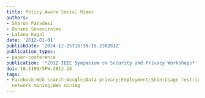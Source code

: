 ```yaml
---
title: Policy Aware Social Miner
authors:
- Sharon Paradesi
- Oshani Seneviratne
- Lalana Kagal
date: '2012-01-01'
publishDate: '2024-12-25T15:35:15.290281Z'
publication_types:
- paper-conference
publication: '*2012 IEEE Symposium on Security and Privacy Workshops*'
doi: 10.1109/SPW.2012.28
tags:
- Facebook;Web search;Google;Data privacy;Employment;Skin;Usage restrictions;Refutations;Social
  network mining;Web mining
---
```

